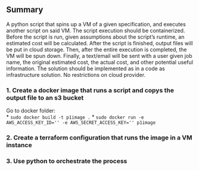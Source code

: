 ## Summary

A python script that spins up a VM of a given specification, and executes another script on said VM. The script execution should be containerized. Before the script is run, given assumptions about the script’s runtime, an estimated cost will be calculated. After the script is finished, output files will be put in cloud storage. Then, after the entire execution is completed, the VM will be spun down. Finally, a text/email will be sent with a user given job name, the original estimated cost, the actual cost, and other potential useful information. The solution should be implemented as in a code as infrastructure solution.  No restrictions on cloud provider.

### 1. Create a docker image that runs a script and copys the output file to an s3 bucket
   Go to docker folder:<br>
       * `sudo docker build -t p1image .`
       * `sudo docker run -e AWS_ACCESS_KEY_ID='' -e AWS_SECRET_ACCESS_KEY='' p1image`
### 2. Create a terraform configuration that runs the image in a VM instance
### 3. Use python to orchestrate the process
